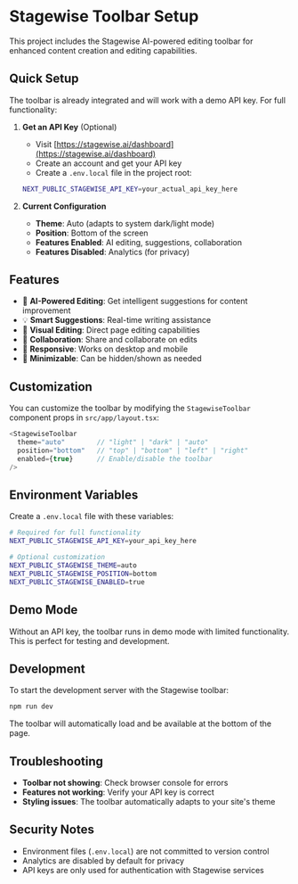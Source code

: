 # Stagewise Toolbar Setup

This project includes the Stagewise AI-powered editing toolbar for enhanced content creation and editing capabilities.

## Quick Setup

The toolbar is already integrated and will work with a demo API key. For full functionality:

1. **Get an API Key** (Optional)
   - Visit [https://stagewise.ai/dashboard](https://stagewise.ai/dashboard)
   - Create an account and get your API key
   - Create a `.env.local` file in the project root:
   ```bash
   NEXT_PUBLIC_STAGEWISE_API_KEY=your_actual_api_key_here
   ```

2. **Current Configuration**
   - **Theme**: Auto (adapts to system dark/light mode)
   - **Position**: Bottom of the screen
   - **Features Enabled**: AI editing, suggestions, collaboration
   - **Features Disabled**: Analytics (for privacy)

## Features

- 🤖 **AI-Powered Editing**: Get intelligent suggestions for content improvement
- 💡 **Smart Suggestions**: Real-time writing assistance
- 🎨 **Visual Editing**: Direct page editing capabilities
- 🔄 **Collaboration**: Share and collaborate on edits
- 📱 **Responsive**: Works on desktop and mobile
- 🎯 **Minimizable**: Can be hidden/shown as needed

## Customization

You can customize the toolbar by modifying the `StagewiseToolbar` component props in `src/app/layout.tsx`:

```typescript
<StagewiseToolbar 
  theme="auto"        // "light" | "dark" | "auto"
  position="bottom"   // "top" | "bottom" | "left" | "right"
  enabled={true}      // Enable/disable the toolbar
/>
```

## Environment Variables

Create a `.env.local` file with these variables:

```bash
# Required for full functionality
NEXT_PUBLIC_STAGEWISE_API_KEY=your_api_key_here

# Optional customization
NEXT_PUBLIC_STAGEWISE_THEME=auto
NEXT_PUBLIC_STAGEWISE_POSITION=bottom
NEXT_PUBLIC_STAGEWISE_ENABLED=true
```

## Demo Mode

Without an API key, the toolbar runs in demo mode with limited functionality. This is perfect for testing and development.

## Development

To start the development server with the Stagewise toolbar:

```bash
npm run dev
```

The toolbar will automatically load and be available at the bottom of the page.

## Troubleshooting

- **Toolbar not showing**: Check browser console for errors
- **Features not working**: Verify your API key is correct
- **Styling issues**: The toolbar automatically adapts to your site's theme

## Security Notes

- Environment files (`.env.local`) are not committed to version control
- Analytics are disabled by default for privacy
- API keys are only used for authentication with Stagewise services